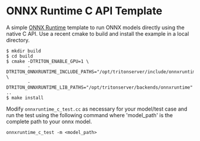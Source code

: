 <!--
# Copyright (c) 2020, NVIDIA CORPORATION. All rights reserved.
#
# Redistribution and use in source and binary forms, with or without
# modification, are permitted provided that the following conditions
# are met:
#  * Redistributions of source code must retain the above copyright
#    notice, this list of conditions and the following disclaimer.
#  * Redistributions in binary form must reproduce the above copyright
#    notice, this list of conditions and the following disclaimer in the
#    documentation and/or other materials provided with the distribution.
#  * Neither the name of NVIDIA CORPORATION nor the names of its
#    contributors may be used to endorse or promote products derived
#    from this software without specific prior written permission.
#
# THIS SOFTWARE IS PROVIDED BY THE COPYRIGHT HOLDERS ``AS IS'' AND ANY
# EXPRESS OR IMPLIED WARRANTIES, INCLUDING, BUT NOT LIMITED TO, THE
# IMPLIED WARRANTIES OF MERCHANTABILITY AND FITNESS FOR A PARTICULAR
# PURPOSE ARE DISCLAIMED.  IN NO EVENT SHALL THE COPYRIGHT OWNER OR
# CONTRIBUTORS BE LIABLE FOR ANY DIRECT, INDIRECT, INCIDENTAL, SPECIAL,
# EXEMPLARY, OR CONSEQUENTIAL DAMAGES (INCLUDING, BUT NOT LIMITED TO,
# PROCUREMENT OF SUBSTITUTE GOODS OR SERVICES; LOSS OF USE, DATA, OR
# PROFITS; OR BUSINESS INTERRUPTION) HOWEVER CAUSED AND ON ANY THEORY
# OF LIABILITY, WHETHER IN CONTRACT, STRICT LIABILITY, OR TORT
# (INCLUDING NEGLIGENCE OR OTHERWISE) ARISING IN ANY WAY OUT OF THE USE
# OF THIS SOFTWARE, EVEN IF ADVISED OF THE POSSIBILITY OF SUCH DAMAGE.
-->

# ONNX Runtime C API Template

A simple [ONNX Runtime](https://github.com/microsoft/onnxruntime) template to run ONNX models directly using the native C API. 
Use a recent cmake to build and install the example in a local directory.

```
$ mkdir build
$ cd build
$ cmake -DTRITON_ENABLE_GPU=1 \
        -DTRITON_ONNXRUNTIME_INCLUDE_PATHS="/opt/tritonserver/include/onnxruntime" \
        -DTRITON_ONNXRUNTIME_LIB_PATHS="/opt/tritonserver/backends/onnxruntime" ..
$ make install
```

Modify `onnxruntime_c_test.cc` as necessary for your model/test case and
run the test using the following command where 'model_path' is the 
complete path to your onnx model.

```
onnxruntime_c_test -m <model_path>
```